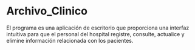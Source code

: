 # Archivo_Clinico
El programa es una aplicación de escritorio que proporciona una interfaz intuitiva para que el personal del hospital registre, consulte, actualice y elimine información relacionada con los pacientes. 

